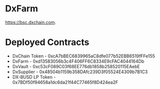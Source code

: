 # DxFarm
https://bsc.dxchain.com.

# Deployed Contracts
* DxChain Token - 0xcA7bBEC6839965aC8dfe077b52EBB6519fFFe155
* DxFarm - 0xd13583056b3c4F406FF6C8334E9cFAC4044164Db
* DxVault - 0xc53cF089C03f68EE776db1858b258520115EAebE
* DxSupplier - 0x48504b1159b358DAfc239D3f05524E4309b7B1C3
* DX-BUSD LP Token - 0x7BDf50f94658a1dc6da21f44C77465f8D424ea2F
